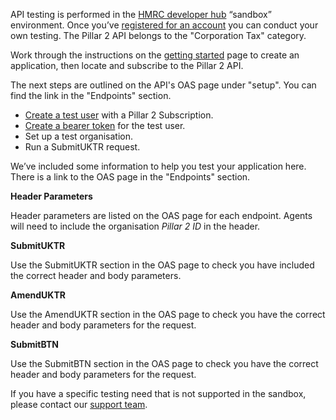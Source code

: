 API testing is performed in the [HMRC developer hub](https://developer.tax.service.gov.uk/api-documentation) “sandbox” environment. Once you’ve [registered for an account](https://developer.service.hmrc.gov.uk/developer/registration) you can conduct your own testing. The Pillar 2 API belongs to the "Corporation Tax" category. 

Work through the instructions on the [getting started](https://developer.service.hmrc.gov.uk/api-documentation/docs/using-the-hub) page to create an application, then locate and subscribe to the Pillar 2 API.

The next steps are outlined on the API's OAS page under "setup". You can find the link in the "Endpoints" section.

- [Create a test user](https://developer.service.hmrc.gov.uk/api-documentation/docs/testing/test-users-test-data-stateful-behaviour) with a Pillar 2 Subscription. 
- [Create a bearer token](https://developer.service.hmrc.gov.uk/api-documentation/docs/authorisation/user-restricted-endpoints) for the test user.
- Set up a test organisation.
- Run a SubmitUKTR request.

We’ve included some information to help you test your application here. There is a link to the OAS page in the "Endpoints" section.

**Header Parameters**

Header parameters are listed on the OAS page for each endpoint. Agents will need to include the organisation *Pillar 2 ID* in the header. 

**SubmitUKTR**

Use the SubmitUKTR section in the OAS page to check you have included the correct header and body parameters.

**AmendUKTR**

Use the AmendUKTR section in the OAS page to check you have the correct header and body parameters for the request. 

**SubmitBTN**

Use the SubmitBTN section in the OAS page to check you have the correct header and body parameters for the request. 

If you have a specific testing need that is not supported in the sandbox, please contact our [support team](https://developer.service.hmrc.gov.uk/developer/support).


